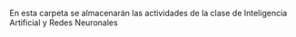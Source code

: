 En esta carpeta se almacenarán las actividades de la clase de Inteligencia Artificial y Redes Neuronales 
